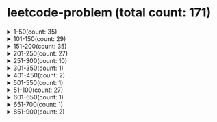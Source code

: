 # leetcode-problem (total count: 171)
<details><summary>1-50(count: 35)</summary>

[1-two-sum.md](https://github.com/wukong1995/leetcode-problem/blob/master/1-50/1-two-sum.md)
[11-container-with-most-water.md](https://github.com/wukong1995/leetcode-problem/blob/master/1-50/11-container-with-most-water.md)
[12-integer-to-roman.md](https://github.com/wukong1995/leetcode-problem/blob/master/1-50/12-integer-to-roman.md)
[13-roman-to-integer.md](https://github.com/wukong1995/leetcode-problem/blob/master/1-50/13-roman-to-integer.md)
[14-longest-common-prefix.md](https://github.com/wukong1995/leetcode-problem/blob/master/1-50/14-longest-common-prefix.md)
[15-3sum.md](https://github.com/wukong1995/leetcode-problem/blob/master/1-50/15-3sum.md)
[16-3sum-closest.md](https://github.com/wukong1995/leetcode-problem/blob/master/1-50/16-3sum-closest.md)
[17-letter-combinations-of-a-phone-number.md](https://github.com/wukong1995/leetcode-problem/blob/master/1-50/17-letter-combinations-of-a-phone-number.md)
[19-remove-nth-node-from-end-of-list.md](https://github.com/wukong1995/leetcode-problem/blob/master/1-50/19-remove-nth-node-from-end-of-list.md)
[2-add-two-numbers.md](https://github.com/wukong1995/leetcode-problem/blob/master/1-50/2-add-two-numbers.md)
[20-valid-parentheses.md](https://github.com/wukong1995/leetcode-problem/blob/master/1-50/20-valid-parentheses.md)
[21-merge-two-sorted-lists.md](https://github.com/wukong1995/leetcode-problem/blob/master/1-50/21-merge-two-sorted-lists.md)
[22-generate-parentheses.md](https://github.com/wukong1995/leetcode-problem/blob/master/1-50/22-generate-parentheses.md)
[24-swap-nodes-in-pairs.md](https://github.com/wukong1995/leetcode-problem/blob/master/1-50/24-swap-nodes-in-pairs.md)
[26-remove-duplicates-from-sorted-array.md](https://github.com/wukong1995/leetcode-problem/blob/master/1-50/26-remove-duplicates-from-sorted-array.md)
[27-remove-element.md](https://github.com/wukong1995/leetcode-problem/blob/master/1-50/27-remove-element.md)
[28-implement-strstr.md](https://github.com/wukong1995/leetcode-problem/blob/master/1-50/28-implement-strstr.md)
[29-divide-two-integers.md](https://github.com/wukong1995/leetcode-problem/blob/master/1-50/29-divide-two-integers.md)
[3-longest-substring-without-repeating-characters.md](https://github.com/wukong1995/leetcode-problem/blob/master/1-50/3-longest-substring-without-repeating-characters.md)
[33-search-in-rotated-sorted-array.md](https://github.com/wukong1995/leetcode-problem/blob/master/1-50/33-search-in-rotated-sorted-array.md)
[34-find-first-and-last-position-of-element-in-sorted-array.md](https://github.com/wukong1995/leetcode-problem/blob/master/1-50/34-find-first-and-last-position-of-element-in-sorted-array.md)
[35-search-insert-position.md](https://github.com/wukong1995/leetcode-problem/blob/master/1-50/35-search-insert-position.md)
[36-valid-sudoku.md](https://github.com/wukong1995/leetcode-problem/blob/master/1-50/36-valid-sudoku.md)
[39-combination-sum.md](https://github.com/wukong1995/leetcode-problem/blob/master/1-50/39-combination-sum.md)
[40-combination-sum-ii.md](https://github.com/wukong1995/leetcode-problem/blob/master/1-50/40-combination-sum-ii.md)
[43-multiply-strings.md](https://github.com/wukong1995/leetcode-problem/blob/master/1-50/43-multiply-strings.md)
[46-permutations.md](https://github.com/wukong1995/leetcode-problem/blob/master/1-50/46-permutations.md)
[47-permutations-ii.md](https://github.com/wukong1995/leetcode-problem/blob/master/1-50/47-permutations-ii.md)
[48-rotate-image.md](https://github.com/wukong1995/leetcode-problem/blob/master/1-50/48-rotate-image.md)
[49-group-anagrams.md](https://github.com/wukong1995/leetcode-problem/blob/master/1-50/49-group-anagrams.md)
[5-longest-palindromic-substring.md](https://github.com/wukong1995/leetcode-problem/blob/master/1-50/5-longest-palindromic-substring.md)
[50-powx-n.md](https://github.com/wukong1995/leetcode-problem/blob/master/1-50/50-powx-n.md)
[6-zigzag-conversion.md](https://github.com/wukong1995/leetcode-problem/blob/master/1-50/6-zigzag-conversion.md)
[7-reverse-integer.md](https://github.com/wukong1995/leetcode-problem/blob/master/1-50/7-reverse-integer.md)
[9-palindrome-number.md](https://github.com/wukong1995/leetcode-problem/blob/master/1-50/9-palindrome-number.md)
</details><details><summary>101-150(count: 29)</summary>

[101-symmetric-tree.md](https://github.com/wukong1995/leetcode-problem/blob/master/101-150/101-symmetric-tree.md)
[102-binary-tree-level-order-traversal.md](https://github.com/wukong1995/leetcode-problem/blob/master/101-150/102-binary-tree-level-order-traversal.md)
[103-binary-tree-zigzag-level-order-traversal.md](https://github.com/wukong1995/leetcode-problem/blob/master/101-150/103-binary-tree-zigzag-level-order-traversal.md)
[104-maximum-depth-of-binary-tree.md](https://github.com/wukong1995/leetcode-problem/blob/master/101-150/104-maximum-depth-of-binary-tree.md)
[105-construct-binary-tree-from-preorder-and-inorder-traversal.md](https://github.com/wukong1995/leetcode-problem/blob/master/101-150/105-construct-binary-tree-from-preorder-and-inorder-traversal.md)
[106-construct-binary-tree-from-inorder-and-postorder-traversal.md](https://github.com/wukong1995/leetcode-problem/blob/master/101-150/106-construct-binary-tree-from-inorder-and-postorder-traversal.md)
[107-binary-tree-level-order-traversal-ii.md](https://github.com/wukong1995/leetcode-problem/blob/master/101-150/107-binary-tree-level-order-traversal-ii.md)
[108-convert-sorted-array-to-binary-search-tree.md](https://github.com/wukong1995/leetcode-problem/blob/master/101-150/108-convert-sorted-array-to-binary-search-tree.md)
[109-convert-sorted-list-to-binary-search-tree.md](https://github.com/wukong1995/leetcode-problem/blob/master/101-150/109-convert-sorted-list-to-binary-search-tree.md)
[110-balanced-binary-tree.md](https://github.com/wukong1995/leetcode-problem/blob/master/101-150/110-balanced-binary-tree.md)
[111-minimum-depth-of-binary-tree.md](https://github.com/wukong1995/leetcode-problem/blob/master/101-150/111-minimum-depth-of-binary-tree.md)
[112-path-sum.md](https://github.com/wukong1995/leetcode-problem/blob/master/101-150/112-path-sum.md)
[113-path-sum-ii.md](https://github.com/wukong1995/leetcode-problem/blob/master/101-150/113-path-sum-ii.md)
[114-flatten-binary-tree-to-linked-list.md](https://github.com/wukong1995/leetcode-problem/blob/master/101-150/114-flatten-binary-tree-to-linked-list.md)
[116-populating-next-right-pointers-in-each-node.md](https://github.com/wukong1995/leetcode-problem/blob/master/101-150/116-populating-next-right-pointers-in-each-node.md)
[117-populating-next-right-pointers-in-each-node-ii.md](https://github.com/wukong1995/leetcode-problem/blob/master/101-150/117-populating-next-right-pointers-in-each-node-ii.md)
[118-pascals-triangle.md](https://github.com/wukong1995/leetcode-problem/blob/master/101-150/118-pascals-triangle.md)
[119-pascals-triangle-ii.md](https://github.com/wukong1995/leetcode-problem/blob/master/101-150/119-pascals-triangle-ii.md)
[120-triangle.md](https://github.com/wukong1995/leetcode-problem/blob/master/101-150/120-triangle.md)
[121-best-time-to-buy-and-sell-stock.md](https://github.com/wukong1995/leetcode-problem/blob/master/101-150/121-best-time-to-buy-and-sell-stock.md)
[122-best-time-to-buy-and-sell-stock-ii.md](https://github.com/wukong1995/leetcode-problem/blob/master/101-150/122-best-time-to-buy-and-sell-stock-ii.md)
[125-valid-palindrome.md](https://github.com/wukong1995/leetcode-problem/blob/master/101-150/125-valid-palindrome.md)
[129-sum-root-to-leaf-numbers.md](https://github.com/wukong1995/leetcode-problem/blob/master/101-150/129-sum-root-to-leaf-numbers.md)
[136-single-number.md](https://github.com/wukong1995/leetcode-problem/blob/master/101-150/136-single-number.md)
[139-word-break.md](https://github.com/wukong1995/leetcode-problem/blob/master/101-150/139-word-break.md)
[141-linked-list-cycle.md](https://github.com/wukong1995/leetcode-problem/blob/master/101-150/141-linked-list-cycle.md)
[142-linked-list-cycle-ii.md](https://github.com/wukong1995/leetcode-problem/blob/master/101-150/142-linked-list-cycle-ii.md)
[144-binary-tree-preorder-traversal.md](https://github.com/wukong1995/leetcode-problem/blob/master/101-150/144-binary-tree-preorder-traversal.md)
[150-evaluate-reverse-polish-notation.md](https://github.com/wukong1995/leetcode-problem/blob/master/101-150/150-evaluate-reverse-polish-notation.md)
</details><details><summary>151-200(count: 35)</summary>

[151-reverse-words-in-a-string.md](https://github.com/wukong1995/leetcode-problem/blob/master/151-200/151-reverse-words-in-a-string.md)
[152-maximum-product-subarray.md](https://github.com/wukong1995/leetcode-problem/blob/master/151-200/152-maximum-product-subarray.md)
[153-find-minimum-in-rotated-sorted-array.md](https://github.com/wukong1995/leetcode-problem/blob/master/151-200/153-find-minimum-in-rotated-sorted-array.md)
[155-min-stack.md](https://github.com/wukong1995/leetcode-problem/blob/master/151-200/155-min-stack.md)
[160-intersection-of-two-linked-lists.md](https://github.com/wukong1995/leetcode-problem/blob/master/151-200/160-intersection-of-two-linked-lists.md)
[162-find-peak-element.md](https://github.com/wukong1995/leetcode-problem/blob/master/151-200/162-find-peak-element.md)
[165-compare-version-numbers.md](https://github.com/wukong1995/leetcode-problem/blob/master/151-200/165-compare-version-numbers.md)
[167-two-sum-ii-input-array-is-sorted.md](https://github.com/wukong1995/leetcode-problem/blob/master/151-200/167-two-sum-ii-input-array-is-sorted.md)
[168-excel-sheet-column-title.md](https://github.com/wukong1995/leetcode-problem/blob/master/151-200/168-excel-sheet-column-title.md)
[169-majority-element.md](https://github.com/wukong1995/leetcode-problem/blob/master/151-200/169-majority-element.md)
[171-excel-sheet-column-number.md](https://github.com/wukong1995/leetcode-problem/blob/master/151-200/171-excel-sheet-column-number.md)
[172-factorial-trailing-zeroes.md](https://github.com/wukong1995/leetcode-problem/blob/master/151-200/172-factorial-trailing-zeroes.md)
[173-binary-search-tree-iterator.md](https://github.com/wukong1995/leetcode-problem/blob/master/151-200/173-binary-search-tree-iterator.md)
[175-combine-two-tables.md](https://github.com/wukong1995/leetcode-problem/blob/master/151-200/175-combine-two-tables.md)
[176-second-highest-salary.md](https://github.com/wukong1995/leetcode-problem/blob/master/151-200/176-second-highest-salary.md)
[177-nth-highest-salary.md](https://github.com/wukong1995/leetcode-problem/blob/master/151-200/177-nth-highest-salary.md)
[178-rank-scores.md](https://github.com/wukong1995/leetcode-problem/blob/master/151-200/178-rank-scores.md)
[179-largest-number.md](https://github.com/wukong1995/leetcode-problem/blob/master/151-200/179-largest-number.md)
[180-consecutive-numbers.md](https://github.com/wukong1995/leetcode-problem/blob/master/151-200/180-consecutive-numbers.md)
[181-employees-earning-more-than-their-managers.md](https://github.com/wukong1995/leetcode-problem/blob/master/151-200/181-employees-earning-more-than-their-managers.md)
[182-duplicate-emails.md](https://github.com/wukong1995/leetcode-problem/blob/master/151-200/182-duplicate-emails.md)
[183-customers-who-never-order.md](https://github.com/wukong1995/leetcode-problem/blob/master/151-200/183-customers-who-never-order.md)
[184-department-highest-salary.md](https://github.com/wukong1995/leetcode-problem/blob/master/151-200/184-department-highest-salary.md)
[189-rotate-array.md](https://github.com/wukong1995/leetcode-problem/blob/master/151-200/189-rotate-array.md)
[190-reverse-bits.md](https://github.com/wukong1995/leetcode-problem/blob/master/151-200/190-reverse-bits.md)
[191-number-of-1-bits.md](https://github.com/wukong1995/leetcode-problem/blob/master/151-200/191-number-of-1-bits.md)
[192-word-frequency.md](https://github.com/wukong1995/leetcode-problem/blob/master/151-200/192-word-frequency.md)
[193-valid-phone-numbers.md](https://github.com/wukong1995/leetcode-problem/blob/master/151-200/193-valid-phone-numbers.md)
[194-transpose-file.md](https://github.com/wukong1995/leetcode-problem/blob/master/151-200/194-transpose-file.md)
[195-tenth-line.md](https://github.com/wukong1995/leetcode-problem/blob/master/151-200/195-tenth-line.md)
[196-delete-duplicate-emails.md](https://github.com/wukong1995/leetcode-problem/blob/master/151-200/196-delete-duplicate-emails.md)
[197-rising-temperature.md](https://github.com/wukong1995/leetcode-problem/blob/master/151-200/197-rising-temperature.md)
[198-house-robber.md](https://github.com/wukong1995/leetcode-problem/blob/master/151-200/198-house-robber.md)
[199-binary-tree-right-side-view.md](https://github.com/wukong1995/leetcode-problem/blob/master/151-200/199-binary-tree-right-side-view.md)
[200-number-of-islands.md](https://github.com/wukong1995/leetcode-problem/blob/master/151-200/200-number-of-islands.md)
</details><details><summary>201-250(count: 27)</summary>

[201-bitwise-and-of-numbers-range.md](https://github.com/wukong1995/leetcode-problem/blob/master/201-250/201-bitwise-and-of-numbers-range.md)
[202-happy-number.md](https://github.com/wukong1995/leetcode-problem/blob/master/201-250/202-happy-number.md)
[203-remove-linked-list-elements.md](https://github.com/wukong1995/leetcode-problem/blob/master/201-250/203-remove-linked-list-elements.md)
[204-count-primes.md](https://github.com/wukong1995/leetcode-problem/blob/master/201-250/204-count-primes.md)
[205-isomorphic-strings.md](https://github.com/wukong1995/leetcode-problem/blob/master/201-250/205-isomorphic-strings.md)
[206-reverse-linked-list.md](https://github.com/wukong1995/leetcode-problem/blob/master/201-250/206-reverse-linked-list.md)
[208-implement-trie-prefix-tree.md](https://github.com/wukong1995/leetcode-problem/blob/master/201-250/208-implement-trie-prefix-tree.md)
[209-minimum-size-subarray-sum.md](https://github.com/wukong1995/leetcode-problem/blob/master/201-250/209-minimum-size-subarray-sum.md)
[213-house-robber-ii.md](https://github.com/wukong1995/leetcode-problem/blob/master/201-250/213-house-robber-ii.md)
[216-combination-sum-iii.md](https://github.com/wukong1995/leetcode-problem/blob/master/201-250/216-combination-sum-iii.md)
[219-contains-duplicate-ii.md](https://github.com/wukong1995/leetcode-problem/blob/master/201-250/219-contains-duplicate-ii.md)
[222-count-complete-tree-nodes.md](https://github.com/wukong1995/leetcode-problem/blob/master/201-250/222-count-complete-tree-nodes.md)
[225-implement-stack-using-queues.md](https://github.com/wukong1995/leetcode-problem/blob/master/201-250/225-implement-stack-using-queues.md)
[226-invert-binary-tree.md](https://github.com/wukong1995/leetcode-problem/blob/master/201-250/226-invert-binary-tree.md)
[227-basic-calculator-ii.md](https://github.com/wukong1995/leetcode-problem/blob/master/201-250/227-basic-calculator-ii.md)
[228-summary-ranges.md](https://github.com/wukong1995/leetcode-problem/blob/master/201-250/228-summary-ranges.md)
[229-majority-element-ii.md](https://github.com/wukong1995/leetcode-problem/blob/master/201-250/229-majority-element-ii.md)
[230-kth-smallest-element-in-a-bst.md](https://github.com/wukong1995/leetcode-problem/blob/master/201-250/230-kth-smallest-element-in-a-bst.md)
[231-power-of-two.md](https://github.com/wukong1995/leetcode-problem/blob/master/201-250/231-power-of-two.md)
[232-implement-queue-using-stacks.md](https://github.com/wukong1995/leetcode-problem/blob/master/201-250/232-implement-queue-using-stacks.md)
[234-palindrome-linked-list.md](https://github.com/wukong1995/leetcode-problem/blob/master/201-250/234-palindrome-linked-list.md)
[235-lowest-common-ancestor-of-a-binary-search-tree.md](https://github.com/wukong1995/leetcode-problem/blob/master/201-250/235-lowest-common-ancestor-of-a-binary-search-tree.md)
[236-lowest-common-ancestor-of-a-binary-tree.md](https://github.com/wukong1995/leetcode-problem/blob/master/201-250/236-lowest-common-ancestor-of-a-binary-tree.md)
[238-product-of-array-except-self.md](https://github.com/wukong1995/leetcode-problem/blob/master/201-250/238-product-of-array-except-self.md)
[240-search-a-2d-matrix-ii.md](https://github.com/wukong1995/leetcode-problem/blob/master/201-250/240-search-a-2d-matrix-ii.md)
[241-different-ways-to-add-parentheses.md](https://github.com/wukong1995/leetcode-problem/blob/master/201-250/241-different-ways-to-add-parentheses.md)
[242-valid-anagram.md](https://github.com/wukong1995/leetcode-problem/blob/master/201-250/242-valid-anagram.md)
</details><details><summary>251-300(count: 10)</summary>

[257-binary-tree-paths.md](https://github.com/wukong1995/leetcode-problem/blob/master/251-300/257-binary-tree-paths.md)
[258-add-digits.md](https://github.com/wukong1995/leetcode-problem/blob/master/251-300/258-add-digits.md)
[263-ugly-number.md](https://github.com/wukong1995/leetcode-problem/blob/master/251-300/263-ugly-number.md)
[264-ugly-number-ii.md](https://github.com/wukong1995/leetcode-problem/blob/master/251-300/264-ugly-number-ii.md)
[269-missing-number.md](https://github.com/wukong1995/leetcode-problem/blob/master/251-300/269-missing-number.md)
[271-contains-duplicate.md](https://github.com/wukong1995/leetcode-problem/blob/master/251-300/271-contains-duplicate.md)
[278-first-bad-version.md](https://github.com/wukong1995/leetcode-problem/blob/master/251-300/278-first-bad-version.md)
[283-move-zeroes.md](https://github.com/wukong1995/leetcode-problem/blob/master/251-300/283-move-zeroes.md)
[287-find-the-duplicate-number.md](https://github.com/wukong1995/leetcode-problem/blob/master/251-300/287-find-the-duplicate-number.md)
[290-word-pattern.md](https://github.com/wukong1995/leetcode-problem/blob/master/251-300/290-word-pattern.md)
</details><details><summary>301-350(count: 1)</summary>

[338-counting-bits.md](https://github.com/wukong1995/leetcode-problem/blob/master/301-350/338-counting-bits.md)
</details><details><summary>401-450(count: 2)</summary>

[442-find-all-duplicates-in-an-array.md](https://github.com/wukong1995/leetcode-problem/blob/master/401-450/442-find-all-duplicates-in-an-array.md)
[448-find-all-numbers-disappeared-in-an-array.md](https://github.com/wukong1995/leetcode-problem/blob/master/401-450/448-find-all-numbers-disappeared-in-an-array.md)
</details><details><summary>501-550(count: 1)</summary>

[509-fibonacci-number.md](https://github.com/wukong1995/leetcode-problem/blob/master/501-550/509-fibonacci-number.md)
</details><details><summary>51-100(count: 27)</summary>

[100-same-tree.md](https://github.com/wukong1995/leetcode-problem/blob/master/51-100/100-same-tree.md)
[53-maximum-subarray.md](https://github.com/wukong1995/leetcode-problem/blob/master/51-100/53-maximum-subarray.md)
[54-spiral-matrix.md](https://github.com/wukong1995/leetcode-problem/blob/master/51-100/54-spiral-matrix.md)
[55-jump-game.md](https://github.com/wukong1995/leetcode-problem/blob/master/51-100/55-jump-game.md)
[56-merge-intervals.md](https://github.com/wukong1995/leetcode-problem/blob/master/51-100/56-merge-intervals.md)
[58-length-of-last-word.md](https://github.com/wukong1995/leetcode-problem/blob/master/51-100/58-length-of-last-word.md)
[59-spiral-matrix-ii.md](https://github.com/wukong1995/leetcode-problem/blob/master/51-100/59-spiral-matrix-ii.md)
[61-rotate-list.md](https://github.com/wukong1995/leetcode-problem/blob/master/51-100/61-rotate-list.md)
[62-unique-paths.md](https://github.com/wukong1995/leetcode-problem/blob/master/51-100/62-unique-paths.md)
[63-unique-paths-ii.md](https://github.com/wukong1995/leetcode-problem/blob/master/51-100/63-unique-paths-ii.md)
[64-minimum-path-sum.md](https://github.com/wukong1995/leetcode-problem/blob/master/51-100/64-minimum-path-sum.md)
[66-plus-one.md](https://github.com/wukong1995/leetcode-problem/blob/master/51-100/66-plus-one.md)
[67-add-binary.md](https://github.com/wukong1995/leetcode-problem/blob/master/51-100/67-add-binary.md)
[69-sqrtx.md](https://github.com/wukong1995/leetcode-problem/blob/master/51-100/69-sqrtx.md)
[70-climbing-stairs.md](https://github.com/wukong1995/leetcode-problem/blob/master/51-100/70-climbing-stairs.md)
[73-set-matrix-zeroes.md](https://github.com/wukong1995/leetcode-problem/blob/master/51-100/73-set-matrix-zeroes.md)
[75-sort-colors.md](https://github.com/wukong1995/leetcode-problem/blob/master/51-100/75-sort-colors.md)
[78-subsets.md](https://github.com/wukong1995/leetcode-problem/blob/master/51-100/78-subsets.md)
[79-word-search.md](https://github.com/wukong1995/leetcode-problem/blob/master/51-100/79-word-search.md)
[80-remove-duplicates-from-sorted-array-ii.md](https://github.com/wukong1995/leetcode-problem/blob/master/51-100/80-remove-duplicates-from-sorted-array-ii.md)
[83-remove-duplicates-from-sorted-list.md](https://github.com/wukong1995/leetcode-problem/blob/master/51-100/83-remove-duplicates-from-sorted-list.md)
[88-merge-sorted-array.md](https://github.com/wukong1995/leetcode-problem/blob/master/51-100/88-merge-sorted-array.md)
[90-subsets-ii.md](https://github.com/wukong1995/leetcode-problem/blob/master/51-100/90-subsets-ii.md)
[91-decode-ways.md](https://github.com/wukong1995/leetcode-problem/blob/master/51-100/91-decode-ways.md)
[92-reverse-linked-list-ii.md](https://github.com/wukong1995/leetcode-problem/blob/master/51-100/92-reverse-linked-list-ii.md)
[94-binary-tree-inorder-traversal.md](https://github.com/wukong1995/leetcode-problem/blob/master/51-100/94-binary-tree-inorder-traversal.md)
[98-validate-binary-search-tree.md](https://github.com/wukong1995/leetcode-problem/blob/master/51-100/98-validate-binary-search-tree.md)
</details><details><summary>601-650(count: 1)</summary>

[637-average-of-levels-in-binary-tree.md](https://github.com/wukong1995/leetcode-problem/blob/master/601-650/637-average-of-levels-in-binary-tree.md)
</details><details><summary>651-700(count: 1)</summary>

[700-search-in-a-binary-search-tree.md](https://github.com/wukong1995/leetcode-problem/blob/master/651-700/700-search-in-a-binary-search-tree.md)
</details><details><summary>851-900(count: 2)</summary>

[852-peak-index-in-a-mountain-array.md](https://github.com/wukong1995/leetcode-problem/blob/master/851-900/852-peak-index-in-a-mountain-array.md)
[881-boats-to-save-people.md](https://github.com/wukong1995/leetcode-problem/blob/master/851-900/881-boats-to-save-people.md)
</details>